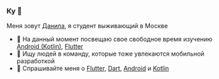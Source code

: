 ### Ку 👋

Меня зовут [Данила](https://t.me/anssirod), я студент выживающий в Москве

- 🔭 На данный момент посвещаю свое свободное время изучению [Android (Kotlin)](https://developer.android.com/kotlin), [Flutter](https://flutter.dev)
- 🤔 Ищу людей в команду, которые тоже увлекаются мобильной разработкой
- 💬 Спрашивайте меня о [Flutter](https://flutter.dev), [Dart](https://dart.dev), [Android](https://www.android.com/) и [Kotlin](https://kotlinlang.org/)
